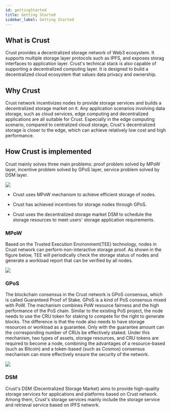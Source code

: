 ```yaml
---
id: gettingStarted
title: Getting Started
sidebar_label: Getting Started
---
```

## What is Crust

Crust provides a decentralized storage network of Web3 ecosystem. It supports multiple storage layer protocols such as IPFS, and exposes storag
interfaces to application layer. Crust's technical stack is also capable of supporting a decentralized computing layer. It is designed to build a
decentralized cloud ecosystem that values data privacy and ownership.

## Why Crust
Crust network incentivizes nodes to provide storage services and builds a decentralized storage market on it. Any application scenarios involving data storage, such as cloud services, edge computing and decentralized applications are all suitable for Crust. Especially in the edge computing scenario, compared to centralized cloud storage, Crust's decentralized storage is closer to the edge, which can achieve relatively low cost and high performance.

## How Crust is implemented

Crust mainly solves three main problems: proof problem solved by MPoW layer, incentive problem solved by GPoS layer, service problem solved by DSM layer.


![](https://crust-data.oss-cn-shanghai.aliyuncs.com/wiki/what_is_crust/arch.png)


* Crust uses MPoW mechanism to achieve efficient storage of nodes.

* Crust has achieved incentives for storage nodes through GPoS.

* Crust uses the decentralized storage market DSM to schedule the storage resources to meet users' storage application requirements.

### MPoW

Based on the Trusted Execution Environment(TEE) technology, nodes in Crust network can perform non-interactive storage proof. As shown in the figure below, TEE will periodically check the storage status of nodes and generate a workload report that can be verified by all nodes.

![](https://crust-data.oss-cn-shanghai.aliyuncs.com/wiki/what_is_crust/mpow.png)

### GPoS


The blockchain consensus in the Crust network is GPoS consensus, which is called
Guaranteed Proof of Stake. GPoS is a kind of PoS consensus mixed with PoW. The
mechanism combines PoW resource fairness and the high performance of the PoS chain.
Similar to the existing PoS project, the node needs to use the CRU token for staking to
compete for the right to generate blocks. The difference is that the node also needs to have storage resources or workload as a guarantee. Only with the guarantee amount can the
corresponding number of CRUs be effectively staked. Under this mechanism, two types of
assets, storage resources, and CRU tokens are required to become a node, combining the
advantages of a resource-based (such as Bitcoin) and a token-based (such as Cosmos)
consensus mechanism can more effectively ensure the security of the network. 

![](https://crust-data.oss-cn-shanghai.aliyuncs.com/wiki/general/gpos.png)


### DSM
Crust's DSM (Decentralized Storage Market) aims to provide high-quality storage services for applications and platforms based on Crust network. Among them, Crust's storage services mainly include the storage service and retrieval service based on IPFS network.

